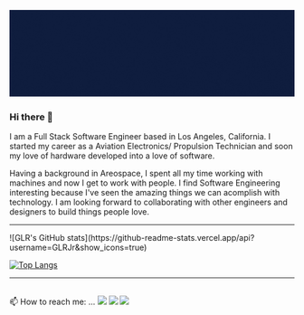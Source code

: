 <!--
**GLRJr/GLRJr** is a ✨ _special_ ✨ repository because its `README.md` (this file) appears on your GitHub profile.

Here are some ideas to get you started:

- 🔭 I’m currently working on ...
- 🌱 I’m currently learning ...
- 👯 I’m looking to collaborate on ...
- 🤔 I’m looking for help with ...
- 💬 Ask me about ...
- 📫 How to reach me: ...
- 😄 Pronouns: ...
- ⚡ Fun fact: ...
-->
<img src="github-readme-images/Blue Illustrated Technology General LinkedIn Banner.gif" alt="banner"></img>

### Hi there 👋
I am a Full Stack Software Engineer based in Los Angeles, California. I started my career as a Aviation Electronics/ Propulsion Technician and soon my love of hardware developed into a love of software.

Having a background in Areospace, I spent all my time working with machines and now I get to work with people. I find Software Engineering interesting because I've seen the amazing things we can acomplish with technology. I am looking forward to collaborating with other engineers and designers to build things people love.
<hr>
![GLR's GitHub stats](https://github-readme-stats.vercel.app/api?username=GLRJr&show_icons=true)

[![Top Langs](https://github-readme-stats.vercel.app/api/top-langs/?username=GLRJr)](https://github.com/GLRJr/github-readme-stats)

<hr>
</br>
 📫 How to reach me: ...
<span>
 <a>
    <a href="mailto:atigrouse@gmail.com" target="blank"><img src="https://img.shields.io/badge/Gmail-D14836?style=for-the-badge&logo=gmail&logoColor=white"></a>
    <a href="https://www.linkedin.com/in/garylrouse/" target="blank"><img src="https://img.shields.io/badge/LinkedIn-0077B5?style=for-the-badge&logo=linkedin&logoColor=white"/></a>
   </a>
    <a href="https://github.com/GLRJr" target="blank"><img src="https://img.shields.io/badge/GitHub-100000?style=for-the-badge&logo=github&logoColor=violet"/>
    </a>
    
</span>
